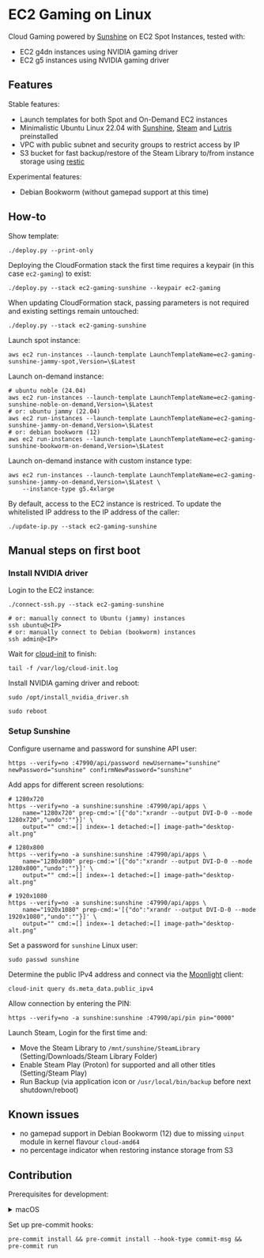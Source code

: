 # EC2 Gaming on Linux

Cloud Gaming powered by [Sunshine] on EC2 Spot Instances, tested with:

* EC2 g4dn instances using NVIDIA gaming driver
* EC2 g5 instances using NVIDIA gaming driver

## Features

Stable features:

* Launch templates for both Spot and On-Demand EC2 instances
* Minimalistic Ubuntu Linux 22.04 with [Sunshine], [Steam] and [Lutris] preinstalled
* VPC with public subnet and security groups to restrict access by IP
* S3 bucket for fast backup/restore of the Steam Library to/from instance storage using [restic]

Experimental features:

* Debian Bookworm (without gamepad support at this time)

## How-to

Show template:

    ./deploy.py --print-only

Deploying the CloudFormation stack the first time requires a keypair (in this case `ec2-gaming`) to exist:

    ./deploy.py --stack ec2-gaming-sunshine --keypair ec2-gaming

When updating CloudFormation stack, passing parameters is not required and existing settings remain untouched:

    ./deploy.py --stack ec2-gaming-sunshine

Launch spot instance:

    aws ec2 run-instances --launch-template LaunchTemplateName=ec2-gaming-sunshine-jammy-spot,Version=\$Latest

Launch on-demand instance:

    # ubuntu noble (24.04)
    aws ec2 run-instances --launch-template LaunchTemplateName=ec2-gaming-sunshine-noble-on-demand,Version=\$Latest
    # or: ubuntu jammy (22.04)
    aws ec2 run-instances --launch-template LaunchTemplateName=ec2-gaming-sunshine-jammy-on-demand,Version=\$Latest
    # or: debian bookworm (12)
    aws ec2 run-instances --launch-template LaunchTemplateName=ec2-gaming-sunshine-bookworm-on-demand,Version=\$Latest

Launch on-demand instance with custom instance type:

    aws ec2 run-instances --launch-template LaunchTemplateName=ec2-gaming-sunshine-jammy-on-demand,Version=\$Latest \
        --instance-type g5.4xlarge

By default, access to the EC2 instance is restriced. To update the whitelisted IP address to the IP address of the
caller:

    ./update-ip.py --stack ec2-gaming-sunshine

## Manual steps on first boot

### Install NVIDIA driver

Login to the EC2 instance:

    ./connect-ssh.py --stack ec2-gaming-sunshine

    # or: manually connect to Ubuntu (jammy) instances
    ssh ubuntu@<IP>
    # or: manually connect to Debian (bookworm) instances
    ssh admin@<IP>

Wait for [cloud-init] to finish:

    tail -f /var/log/cloud-init.log

Install NVIDIA gaming driver and reboot:

    sudo /opt/install_nvidia_driver.sh

    sudo reboot

### Setup Sunshine

Configure username and password for sunshine API user:

    https --verify=no :47990/api/password newUsername="sunshine" newPassword="sunshine" confirmNewPassword="sunshine"

Add apps for different screen resolutions:

    # 1280x720
    https --verify=no -a sunshine:sunshine :47990/api/apps \
        name="1280x720" prep-cmd:='[{"do":"xrandr --output DVI-D-0 --mode 1280x720","undo":""}]' \
        output="" cmd:=[] index=-1 detached:=[] image-path="desktop-alt.png"

    # 1280x800
    https --verify=no -a sunshine:sunshine :47990/api/apps \
        name="1280x800" prep-cmd:='[{"do":"xrandr --output DVI-D-0 --mode 1280x800","undo":""}]' \
        output="" cmd:=[] index=-1 detached:=[] image-path="desktop-alt.png"

    # 1920x1080
    https --verify=no -a sunshine:sunshine :47990/api/apps \
        name="1920x1080" prep-cmd:='[{"do":"xrandr --output DVI-D-0 --mode 1920x1080","undo":""}]' \
        output="" cmd:=[] index=-1 detached:=[] image-path="desktop-alt.png"

Set a password for `sunshine` Linux user:

    sudo passwd sunshine

Determine the public IPv4 address and connect via the [Moonlight] client:

    cloud-init query ds.meta_data.public_ipv4

Allow connection by entering the PIN:

    https --verify=no -a sunshine:sunshine :47990/api/pin pin="0000"

Launch Steam, Login for the first time and:

* Move the Steam Library to `/mnt/sunshine/SteamLibrary` (Setting/Downloads/Steam Library Folder)
* Enable Steam Play (Proton) for supported and all other titles (Setting/Steam Play)
* Run Backup (via application icon or `/usr/local/bin/backup` before next shutdown/reboot)

## Known issues

* no gamepad support in Debian Bookworm (12) due to missing `uinput` module in kernel flavour `cloud-amd64`
* no percentage indicator when restoring instance storage from S3

## Contribution

Prerequisites for development:

<details>
<summary>macOS</summary>

    brew install pre-commit commitizen

</details>

Set up pre-commit hooks:

    pre-commit install && pre-commit install --hook-type commit-msg && pre-commit run

[cloud-init]: https://cloudinit.readthedocs.io/
[Lutris]: https://lutris.net
[Moonlight]: https://github.com/moonlight-stream/moonlight-qt/
[restic]: https://github.com/restic/restic/
[Steam]: https://repo.steampowered.com/steam/
[Sunshine]: https://github.com/LizardByte/Sunshine/
